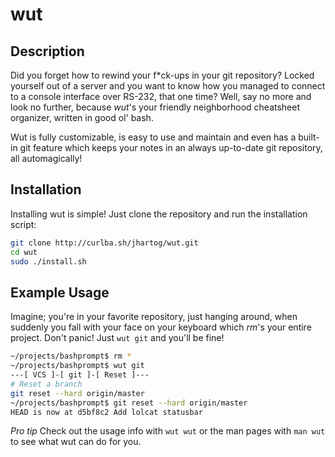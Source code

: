 # wut

## Description
Did you forget how to rewind your f*ck-ups in your git repository? Locked yourself out
of a server and you want to know how you managed to connect to a console interface over
RS-232, that one time? Well, say no more and look no further, because *wut*'s your friendly
neighborhood cheatsheet organizer, written in good ol' bash.

Wut is fully customizable, is easy to use and maintain and even has a built-in git feature
which keeps your notes in an always up-to-date git repository, all automagically!

## Installation
Installing wut is simple! Just clone the repository and run the installation script:

```bash
git clone http://curlba.sh/jhartog/wut.git
cd wut
sudo ./install.sh
```

## Example Usage
Imagine; you're in your favorite repository, just hanging around, when suddenly you fall
with your face on your keyboard which *rm*'s your entire project. Don't panic! Just
`wut git` and you'll be fine!

```bash
~/projects/bashprompt$ rm *
~/projects/bashprompt$ wut git
---[ VCS ]-[ git ]-[ Reset ]---
# Reset a branch
git reset --hard origin/master
~/projects/bashprompt$ git reset --hard origin/master
HEAD is now at d5bf8c2 Add lolcat statusbar
```

*Pro tip*
Check out the usage info with `wut wut` or the man pages with `man wut` to see what
wut can do for you.

